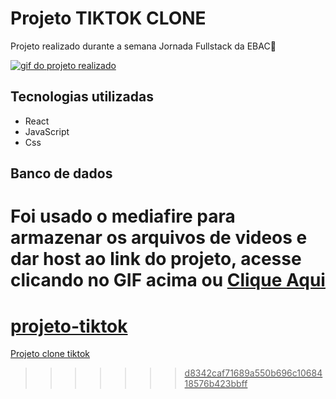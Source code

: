 # Projeto TIKTOK CLONE

Projeto realizado durante a semana Jornada Fullstack da EBAC🎯

[<img src="./projeto-tiktok.gif" alt="gif do projeto realizado">](https://projeto-tiktok-36baf.web.app/)

## Tecnologias utilizadas

- React
- JavaScript
- Css

## Banco de dados

Foi usado o mediafire para armazenar os arquivos de videos e dar host ao link do projeto, acesse clicando no <b>GIF</b> acima ou <a href="https://projeto-tiktok-36baf.web.app/">Clique Aqui
=======
# projeto-tiktok
Projeto clone tiktok
>>>>>>> d8342caf71689a550b696c1068418576b423bbff
